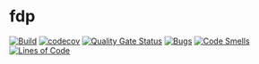 fdp
=

[![Build](https://github.com/cedfactory/fdp/actions/workflows/deploy.yml/badge.svg)](https://github.com/cedfactory/fdp/actions)
[![codecov](https://codecov.io/gh/cedfactory/fdp/branch/main/graph/badge.svg)](https://codecov.io/gh/cedfactory/fdp)
[![Quality Gate Status](https://sonarcloud.io/api/project_badges/measure?project=cedfactory_fdp&metric=alert_status)](https://sonarcloud.io/dashboard?id=cedfactory_fdp)
[![Bugs](https://sonarcloud.io/api/project_badges/measure?project=cedfactory_fdp&metric=bugs)](https://sonarcloud.io/dashboard?id=cedfactory_fdp)
[![Code Smells](https://sonarcloud.io/api/project_badges/measure?project=cedfactory_fdp&metric=code_smells)](https://sonarcloud.io/dashboard?id=cedfactory_fdp)
[![Lines of Code](https://sonarcloud.io/api/project_badges/measure?project=cedfactory_fdp&metric=ncloc)](https://sonarcloud.io/dashboard?id=cedfactory_fdp)
